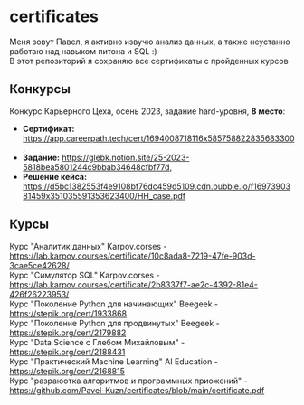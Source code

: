 # certificates


Меня зовут Павел, я активно извучю анализ данных, а также неустанно работаю над навыком питона и SQL :)   
В этот репозиторий я сохраняю все сертификаты с пройденных курсов   
## Конкурсы   
Конкурс Карьерного Цеха, осень 2023, задание hard-уровня, **8 место**:
+ **Сертификат:** https://app.careerpath.tech/cert/1694008718116x585758822835683300,   
+ **Задание:** https://glebk.notion.site/25-2023-5818bea5801244c9bbab34648cfbf77d,
+ **Решение кейса:** https://d5bc1382553f4e9108bf76dc459d5109.cdn.bubble.io/f1697390381459x351035591353623400/HH_case.pdf
## Курсы   
Курс "Аналитик данных" Karpov.corses - https://lab.karpov.courses/certificate/10c8ada8-7219-47fe-903d-3cae5ce42628/   
Курс "Симулятор SQL" Karpov.corses - https://lab.karpov.courses/certificate/2b8337f7-ae2c-4392-81e4-426f26223953/   
Курс "Поколение Python для начинающих" Beegeek - https://stepik.org/cert/1933868   
Курс "Поколение Python для продвинутых" Beegeek - https://stepik.org/cert/2179882   
Курс "Data Science с Глебом Михайловым" - https://stepik.org/cert/2188431   
Курс "Практический Machine Learning" AI Education - https://stepik.org/cert/2168815   
Курс "разраюотка алгоритмов и программных приожений" - https://github.com/Pavel-Kuzn/certificates/blob/main/сertificate.pdf
